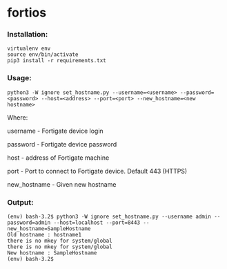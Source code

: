 # fortios

### Installation:

```
virtualenv env
source env/bin/activate
pip3 install -r requirements.txt
```

### Usage:

```
python3 -W ignore set_hostname.py --username=<username> --password=<password> --host=<address> --port=<port> --new_hostname=<new hostname>
```

Where:

username - Fortigate device login

password - Fortigate device password

host - address of Fortigate machine

port - Port to connect to Fortigate device. Default 443 (HTTPS)

new_hostname - Given new hostname

### Output:
```
(env) bash-3.2$ python3 -W ignore set_hostname.py --username admin --password=admin --host=localhost --port=8443 --new_hostname=SampleHostname
Old hostname : hostname1
there is no mkey for system/global
there is no mkey for system/global
New hostname : SampleHostname
(env) bash-3.2$ 
```

